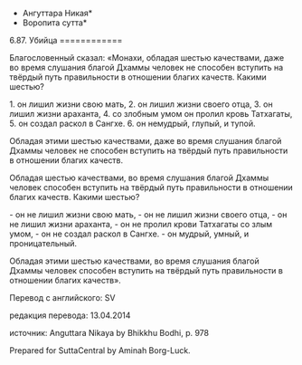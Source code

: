 * Ангуттара Никая*
* Воропита сутта*

6\.87\. Убийца
\=\=\=\=\=\=\=\=\=\=\=\=

Благословенный сказал: «Монахи, обладая шестью качествами, даже во время слушания благой Дхаммы человек не способен вступить на твёрдый путь правильности в отношении благих качеств\. Какими шестью?

1\. он лишил жизни свою мать,
2\. он лишил жизни своего отца,
3\. он лишил жизни араханта,
4\. со злобным умом он пролил кровь Татхагаты,
5\. он создал раскол в Сангхе\.
6\. он немудрый, глупый, и тупой\.

Обладая этими шестью качествами, даже во время слушания благой Дхаммы человек не способен вступить на твёрдый путь правильности в отношении благих качеств\.

Обладая шестью качествами, во время слушания благой Дхаммы человек способен вступить на твёрдый путь правильности в отношении благих качеств\. Какими шестью?

\- он не лишил жизни свою мать,
\- он не лишил жизни своего отца,
\- он не лишил жизни араханта,
\- он не пролил крови Татхагаты со злым умом,
\- он не создал раскол в Сангхе\.
\- он мудрый, умный, и проницательный\.

Обладая этими шестью качествами, во время слушания благой Дхаммы человек способен вступить на твёрдый путь правильности в отношении благих качеств»\.

Перевод с английского: SV

редакция перевода: 13\.04\.2014

источник: Anguttara Nikaya by Bhikkhu Bodhi, p\. 978

Prepared for SuttaCentral by Aminah Borg\-Luck\.